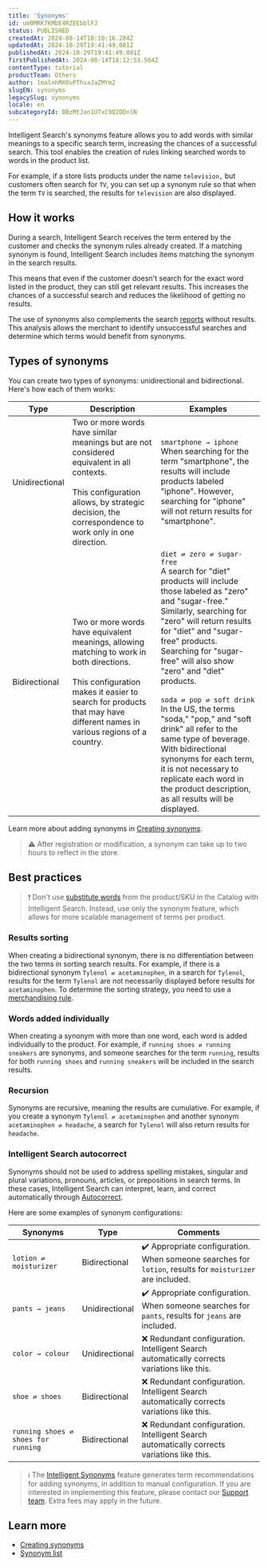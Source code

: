 ```yaml
---
title: 'Synonyms'
id: um0MRK7KMbE4RZEEbblFJ
status: PUBLISHED
createdAt: 2024-08-14T18:10:16.284Z
updatedAt: 2024-10-29T19:41:49.081Z
publishedAt: 2024-10-29T19:41:49.081Z
firstPublishedAt: 2024-08-14T18:12:53.564Z
contentType: tutorial
productTeam: Others
author: 1malnhMX0vPThsaJaZMYm2
slugEN: synonyms
legacySlug: synonyms
locale: en
subcategoryId: BBzMtJan1UTxC9QZODnlN
---
```


Intelligent Search's synonyms feature allows you to add words with similar meanings to a specific search term, increasing the chances of a successful search. This tool enables the creation of rules linking searched words to words in the product list.

For example, if a store lists products under the name `television,` but customers often search for `TV`, you can set up a synonym rule so that when the term `TV` is searched, the results for `television` are also displayed.

## How it works

During a search, Intelligent Search receives the term entered by the customer and checks the synonym rules already created. If a matching synonym is found, Intelligent Search includes items matching the synonym in the search results.

This means that even if the customer doesn't search for the exact word listed in the product, they can still get relevant results. This increases the chances of a successful search and reduces the likelihood of getting no results.

The use of synonyms also complements the search [reports](https://help.vtex.com/en/tutorial/analytics--6qRMAHDL9hvv3oE0bh8mA1) without results. This analysis allows the merchant to identify unsuccessful searches and determine which terms would benefit from synonyms.

## Types of synonyms

You can create two types of synonyms: unidirectional and bidirectional. Here's how each of them works:

| Type | Description | Examples |
|---|---|---|
| Unidirectional | Two or more words have similar meanings but are not considered equivalent in all contexts.<br><br>This configuration allows, by strategic decision, the correspondence to work only in one direction. | `smartphone → iphone`<br>When searching for the term "smartphone", the results will include products labeled "iphone". However, searching for "iphone" will not return results for "smartphone". |
| Bidirectional | Two or more words have equivalent meanings, allowing matching to work in both directions.<br><br>This configuration makes it easier to search for products that may have different names in various regions of a country. | `diet ⇄ zero ⇄ sugar-free`<br>A search for "diet" products will include those labeled as "zero" and "sugar-free." Similarly, searching for "zero" will return results for "diet" and "sugar-free" products. Searching for "sugar-free" will also show "zero" and "diet" products.<br><br>`soda ⇄ pop ⇄ soft drink`<br>In the US, the terms "soda," "pop," and "soft drink" all refer to the same type of beverage. With bidirectional synonyms for each term, it is not necessary to replicate each word in the product description, as all results will be displayed. |

Learn more about adding synonyms in [Creating synonyms](https://help.vtex.com/en/tutorial/creating-synonyms--5IfjhvjxNAvJGEWNn0AhOA).

> ⚠️ After registration or modification, a synonym can take up to two hours to reflect in the store.

## Best practices

> ❗ Don't use [substitute words](https://help.vtex.com/pt/tutorial/otimizar-as-buscas-com-palavras-substitutas--32FqSsl5VuQyiIMEc02Uwu) from the product/SKU in the Catalog with Intelligent Search. Instead, use only the synonym feature, which allows for more scalable management of terms per product.

### Results sorting

When creating a bidirectional synonym, there is no differentiation between the two terms in sorting search results. For example, if there is a bidirectional synonym `Tylenol ⇄ acetaminophen`, in a search for `Tylenol`, results for the term `Tylenol` are not necessarily displayed before results for `acetaminophen`. To determine the sorting strategy, you need to use a [merchandising rule](https://help.vtex.com/en/tutorial/merchandising-rules--2UEbxllrr98twbGIVhSPvi).

### Words added individually

When creating a synonym with more than one word, each word is added individually to the product. For example, if `running shoes ⇄ running sneakers` are synonyms, and someone searches for the term `running`, results for both `running shoes` and `running sneakers` will be included in the search results.

### Recursion

Synonyms are recursive, meaning the results are cumulative. For example, if you create a synonym `Tylenol ⇄ acetaminophen` and another synonym `acetaminophen ⇄ headache`, a search for `Tylenol` will also return results for `headache`.

### Intelligent Search autocorrect

Synonyms should not be used to address spelling mistakes, singular and plural variations, pronouns, articles, or prepositions in search terms. In these cases, Intelligent Search can interpret, learn, and correct automatically through [Autocorrect](https://help.vtex.com/en/tutorial/search-behavior--B9o3JbV6utAinBJ1ETujs#autocorrect).

Here are some examples of synonym configurations:

| Synonyms | Type | Comments |
|---|---|---|
| `lotion ⇄ moisturizer` | Bidirectional | ✔️ Appropriate configuration. When someone searches for `lotion`, results for `moisturizer` are included. |
| `pants → jeans` | Unidirectional | ✔️ Appropriate configuration. When someone searches for `pants`, results for `jeans` are included. |
| `color → colour` | Unidirectional | ❌ Redundant configuration. Intelligent Search automatically corrects variations like this. |
| `shoe ⇄ shoes` | Bidirectional | ❌ Redundant configuration. Intelligent Search automatically corrects variations like this. |
| `running shoes ⇄ shoes for running` | Bidirectional | ❌ Redundant configuration. Intelligent Search automatically corrects variations like this. |

> ℹ️ The [Intelligent Synonyms](https://help.vtex.com/pt/tutorial/sinonimos-inteligentes--1rR47Kk96UgFYwh8dkDG7i) feature generates term recommendations for adding synonyms, in addition to manual configuration. If you are interested in implementing this feature, please contact our [Support team](https://support.vtex.com/hc/pt-br/requests). Extra fees may apply in the future.

## Learn more

* [Creating synonyms](https://help.vtex.com/en/tutorial/creating-synonyms--5IfjhvjxNAvJGEWNn0AhOA)
* [Synonym list](https://help.vtex.com/en/tutorial/synonym-list--3E1fi0C6tVrR0klMFXAaU8)
